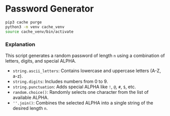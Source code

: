 # Password Generator

```bash
pip3 cache purge
python3 -m venv cache_venv
source cache_venv/bin/activate
```

### Explanation
This script generates a random password of length `n` using a combination of letters, digits, and special ALPHA.

- `string.ascii_letters`: Contains lowercase and uppercase letters (A-Z, a-z).
- `string.digits`: Includes numbers from 0 to 9.
- `string.punctuation`: Adds special ALPHA like `!`, `@`, `#`, `$`, etc.
- `random.choice()`: Randomly selects one character from the list of available ALPHA.
- `''.join()`: Combines the selected ALPHA into a single string of the desired length `n`.